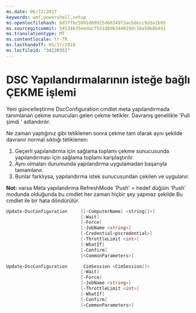 ```yaml
---
ms.date: 06/12/2017
keywords: wmf,powershell,setup
ms.openlocfilehash: 6d37fbc5091d69925d60349f3acbdecc92da1b95
ms.sourcegitcommit: 54534635eedacf531d8d6344019dc16a50b8b441
ms.translationtype: MT
ms.contentlocale: tr-TR
ms.lasthandoff: 05/17/2018
ms.locfileid: "34220351"
---
```

# <a name="on-demand-pull-of-dsc-configurations"></a>DSC Yapılandırmalarının isteğe bağlı ÇEKME işlemi

Yeni güncelleştirme DscConfiguration cmdlet meta yapılandırmada tanımlanan çekme sunucuları gelen çekme tetikler. Davranış genellikle 'Pull şimdi ' adlandırılır.


Ne zaman yaptığınız gibi tetiklenen sonra çekme tam olarak aynı şekilde davranır normal sıklıığı tetiklenen:

1. Geçerli yapılandırma için sağlama toplamı çekme sunucusunda yapılandırması için sağlama toplamı karşılaştırılır.
2. Aynı olmaları durumunda yapılandırma uygulamadan başarıyla tamamlanır.
3. Bunlar farklıysa, yapılandırma istek sunucusundan çekilen ve uygulanır.

**Not:** varsa Meta yapılandırma RefreshMode 'Push' = hedef düğüm 'Push' modunda olduğunda bu cmdlet her zaman hiçbir şey yapmaz şekilde Bu cmdlet ile bir hata döndürülür.

```powershell
Update-DscConfiguration     [[-ComputerName] <string[]>]
                            [-Wait]
                            [-Force]
                            [-JobName <string>]
                            [-Credential<pscredential>]
                            [-ThrottleLimit <int>]
                            [-WhatIf]
                            [-Confirm]
                            [<CommonParameters>]

Update-DscConfiguration     -CimSession <CimSession[]>
                            [-Wait]
                            [-Force]
                            [-JobName <string>]
                            [-ThrottleLimit <int>]
                            [-WhatIf]
                            [-Confirm]
                            [<CommonParameters>]
```
